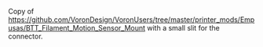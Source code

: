 Copy of https://github.com/VoronDesign/VoronUsers/tree/master/printer_mods/Empusas/BTT_Filament_Motion_Sensor_Mount
with a small slit for the connector.
